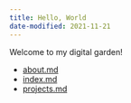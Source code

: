 ```yaml
---
title: Hello, World
date-modified: 2021-11-21
---
```


Welcome to my digital garden!

* [about.md](about.md)
* [index.md](index.md)
* [projects.md](projects.md)
